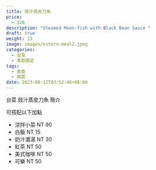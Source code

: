 ```yaml
---
title: 豉汁蒸皮刀魚
price:
  - 320
description: "Steamed Moon-fish with Black Bean Sauce "
draft: true
weight: 13
image: images/estern-meal2.jpeg
categories:
  - 台菜
  - 季節限定
tags:
  - 素食
  - 辣度
date: 2023-08-12T03:52:46+08:00
---
```


台菜 豉汁蒸皮刀魚 簡介

可搭配以下加點

- 涼拌小菜  NT 90
- 白飯 NT 15
- 奶汁濃湯 NT 30
- 紅茶  NT 50
- 美式咖啡 NT 50
- 可樂 NT 50

